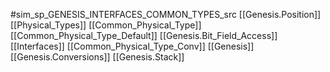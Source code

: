 #sim_sp_GENESIS_INTERFACES_COMMON_TYPES_src
[[Genesis.Position]]
[[Physical_Types]]
[[Common_Physical_Type]]
[[Common_Physical_Type_Default]]
[[Genesis.Bit_Field_Access]]
[[Interfaces]]
[[Common_Physical_Type_Conv]]
[[Genesis]]
[[Genesis.Conversions]]
[[Genesis.Stack]]
